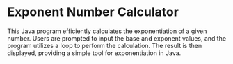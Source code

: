 # Exponent Number Calculator

This Java program efficiently calculates the exponentiation of a given number. Users are prompted to input the base and exponent values, and the program utilizes a loop to perform the calculation. The result is then displayed, providing a simple tool for exponentiation in Java.
